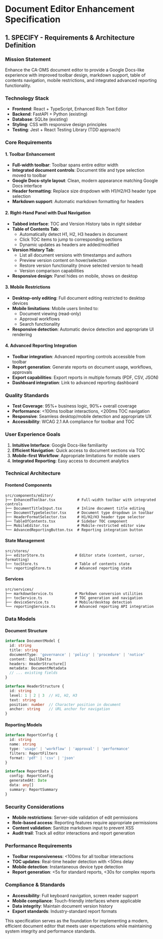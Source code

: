 # Document Editor Enhancement Specification

## 1. SPECIFY - Requirements & Architecture Definition

### Mission Statement
Enhance the CA-DMS document editor to provide a Google Docs-like experience with improved toolbar design, markdown support, table of contents navigation, mobile restrictions, and integrated advanced reporting functionality.

### Technology Stack
- **Frontend**: React + TypeScript, Enhanced Rich Text Editor
- **Backend**: FastAPI + Python (existing)
- **Database**: SQLite (existing)
- **Styling**: CSS with responsive design principles
- **Testing**: Jest + React Testing Library (TDD approach)

### Core Requirements

#### 1. Toolbar Enhancement
- **Full-width toolbar**: Toolbar spans entire editor width
- **Integrated document controls**: Document title and type selection moved to toolbar
- **Google Docs-style layout**: Clean, modern appearance matching Google Docs interface
- **Header formatting**: Replace size dropdown with H1/H2/H3 header type selection
- **Markdown support**: Automatic markdown formatting for headers

#### 2. Right-Hand Panel with Dual Navigation
- **Tabbed interface**: TOC and Version History tabs in right sidebar
- **Table of Contents Tab**:
  - Automatically detect H1, H2, H3 headers in document
  - Click TOC items to jump to corresponding sections
  - Dynamic updates as headers are added/modified
- **Version History Tab**:
  - List all document versions with timestamps and authors
  - Preview version content on hover/selection
  - Restore version functionality (move selected version to head)
  - Version comparison capabilities
- **Responsive design**: Panel hides on mobile, shows on desktop

#### 3. Mobile Restrictions
- **Desktop-only editing**: Full document editing restricted to desktop devices
- **Mobile limitations**: Mobile users limited to:
  - Document viewing (read-only)
  - Approval workflows
  - Search functionality
- **Responsive detection**: Automatic device detection and appropriate UI rendering

#### 4. Advanced Reporting Integration
- **Toolbar integration**: Advanced reporting controls accessible from toolbar
- **Report generation**: Generate reports on document usage, workflows, approvals
- **Export capabilities**: Export reports in multiple formats (PDF, CSV, JSON)
- **Dashboard integration**: Link to advanced reporting dashboard

### Quality Standards
- **Test Coverage**: 95%+ business logic, 90%+ overall coverage
- **Performance**: <100ms toolbar interactions, <200ms TOC navigation
- **Responsive**: Seamless desktop/mobile detection and appropriate UX
- **Accessibility**: WCAG 2.1 AA compliance for toolbar and TOC

### User Experience Goals
1. **Intuitive Interface**: Google Docs-like familiarity
2. **Efficient Navigation**: Quick access to document sections via TOC
3. **Mobile-first Workflow**: Appropriate limitations for mobile users
4. **Integrated Reporting**: Easy access to document analytics

### Technical Architecture

#### Frontend Components
```
src/components/editor/
├── EnhancedToolbar.tsx          # Full-width toolbar with integrated controls
├── DocumentTitleInput.tsx       # Inline document title editing
├── DocumentTypeSelector.tsx     # Document type dropdown in toolbar
├── HeaderFormatSelector.tsx     # H1/H2/H3 header type selector
├── TableOfContents.tsx          # Sidebar TOC component
├── MobileEditor.tsx             # Mobile-restricted editor view
└── AdvancedReportingButton.tsx  # Reporting integration button
```

#### State Management
```
src/stores/
├── editorStore.ts              # Editor state (content, cursor, formatting)
├── tocStore.ts                 # Table of contents state
└── reportingStore.ts           # Advanced reporting state
```

#### Services
```
src/services/
├── markdownService.ts          # Markdown conversion utilities
├── tocService.ts               # TOC generation and navigation
├── deviceService.ts            # Mobile/desktop detection
└── reportingService.ts         # Advanced reporting API integration
```

### Data Models

#### Document Structure
```typescript
interface DocumentModel {
  id: string
  title: string
  documentType: 'governance' | 'policy' | 'procedure' | 'notice'
  content: QuillDelta
  headers: HeaderStructure[]
  metadata: DocumentMetadata
  // ... existing fields
}

interface HeaderStructure {
  id: string
  level: 1 | 2 | 3  // H1, H2, H3
  text: string
  position: number  // Character position in document
  anchor: string    // URL anchor for navigation
}
```

#### Reporting Models
```typescript
interface ReportConfig {
  id: string
  name: string
  type: 'usage' | 'workflow' | 'approval' | 'performance'
  filters: ReportFilters
  format: 'pdf' | 'csv' | 'json'
}

interface ReportData {
  config: ReportConfig
  generatedAt: Date
  data: any[]
  summary: ReportSummary
}
```

### Security Considerations
- **Mobile restrictions**: Server-side validation of edit permissions
- **Role-based access**: Reporting features require appropriate permissions
- **Content validation**: Sanitize markdown input to prevent XSS
- **Audit trail**: Track all editor interactions and report generation

### Performance Requirements
- **Toolbar responsiveness**: <100ms for all toolbar interactions
- **TOC updates**: Real-time header detection with <50ms delay
- **Mobile detection**: Instantaneous device type detection
- **Report generation**: <5s for standard reports, <30s for complex reports

### Compliance & Standards
- **Accessibility**: Full keyboard navigation, screen reader support
- **Mobile compliance**: Touch-friendly interfaces where applicable
- **Data integrity**: Maintain document version history
- **Export standards**: Industry-standard report formats

This specification serves as the foundation for implementing a modern, efficient document editor that meets user expectations while maintaining system integrity and performance standards.